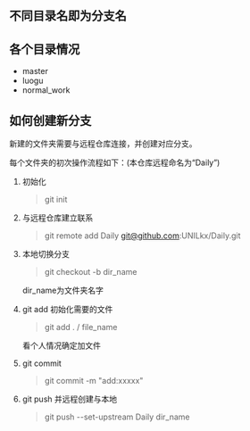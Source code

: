 ## 不同目录名即为分支名

## 各个目录情况

- master
- luogu
- normal_work

## 如何创建新分支

新建的文件夹需要与远程仓库连接，并创建对应分支。

每个文件夹的初次操作流程如下：(本仓库远程命名为“Daily”)

1. 初始化

   > git init

2. 与远程仓库建立联系

   >git remote add Daily git@github.com:UNILkx/Daily.git

3. 本地切换分支

   > git checkout -b dir_name

   dir_name为文件夹名字

4. git add  初始化需要的文件

   > git add . / file_name

    看个人情况确定加文件

5. git commit 

   > git commit -m "add:xxxxx"

6. git push 并远程创建与本地

   > git push --set-upstream Daily dir_name
